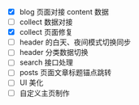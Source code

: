 - [x] blog 页面对接 content 数据
- [ ] collect 数据对接
- [x] collect 页面修复
- [ ] header 的白天、夜间模式切换同步
- [ ] header 分类数据切换
- [ ] search 接口处理
- [ ] posts 页面文章标题锚点跳转
- [ ] UI 美化
- [ ] 自定义主页制作
